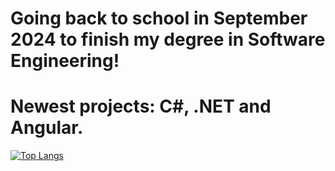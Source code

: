 # Going back to school in September 2024 to finish my degree in Software Engineering!
# Newest projects: C#, .NET and Angular.
[![Top Langs](https://github-readme-stats.vercel.app/api/top-langs/?username=RistoFlink&exclude_repo=Test-Automation&langs_count=15&layout=donut&&hide=scss)](https://github.com/anuraghazra/github-readme-stats)
